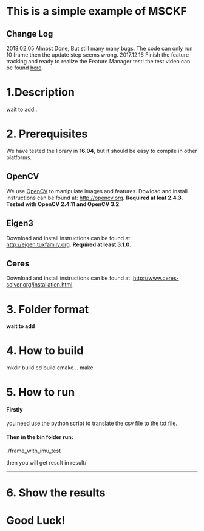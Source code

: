 # This is a simple example of MSCKF

## Change Log
2018.02.05 Almost Done, But still many many bugs. The code can only run 10 frame then the update step seems wrong. 
2017.12.16 Finish the feature tracking and ready to realize the Feature Manager test! the test video can be found [here](https://youtu.be/Nr3VIoFZAhs). 

# 1.Description
wait to add..


# 2. Prerequisites
We have tested the library in **16.04**, but it should be easy to compile in other platforms.

## OpenCV
We use [OpenCV](http://opencv.org) to manipulate images and features. Dowload and install instructions can be found at: http://opencv.org. **Required at leat 2.4.3. Tested with OpenCV 2.4.11 and OpenCV 3.2**.

## Eigen3
Download and install instructions can be found at: http://eigen.tuxfamily.org. **Required at least 3.1.0**.

## Ceres
Download and install instructions can be found at: http://www.ceres-solver.org/installation.html.


# 3. Folder format
**wait to add**

# 4. How to build
mkdir build
cd build
cmake ..
make

# 5. How to run
#### Firstly
you need use the python script to translate the csv file to the txt file.
#### Then in the bin folder run:
./frame_with_imu_test

then you will get result in result/

---

# 6. Show the results

# Good Luck!
